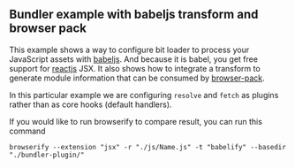 ## Bundler example with babeljs transform and browser pack

This example shows a way to configure bit loader to process your JavaScript assets with [babeljs](https://babeljs.io/). And because it is babel, you get free support for [reactjs](https://facebook.github.io/react/docs/getting-started.html) JSX.  It also shows how to integrate a transform to generate module information that can be consumed by [browser-pack](https://github.com/substack/browser-pack).

In this particular example we are configuring `resolve` and `fetch` as plugins rather than as core hooks (default handlers).

If you would like to run browserify to compare result, you can run this command

```
browserify --extension "jsx" -r "./js/Name.js" -t "babelify" --basedir "./bundler-plugin/"
```
